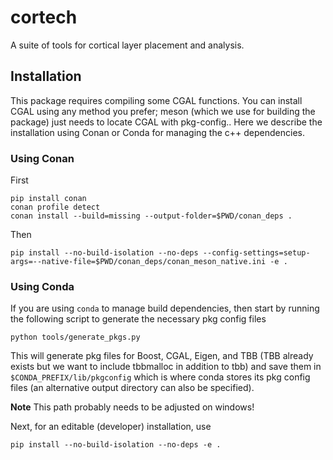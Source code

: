# cortech
A suite of tools for cortical layer placement and analysis.

## Installation

This package requires compiling some CGAL functions. You can install CGAL using any method you prefer; meson (which we use for building the package) just needs to locate CGAL with pkg-config.. Here we describe the installation using Conan or Conda for managing the c++ dependencies.

### Using Conan

First

    pip install conan
    conan profile detect
    conan install --build=missing --output-folder=$PWD/conan_deps .

Then

    pip install --no-build-isolation --no-deps --config-settings=setup-args=--native-file=$PWD/conan_deps/conan_meson_native.ini -e .

### Using Conda
If you are using `conda` to manage build dependencies, then start by running the following script to generate the necessary pkg config files

    python tools/generate_pkgs.py

This will generate pkg files for Boost, CGAL, Eigen, and TBB (TBB already exists but we want to include tbbmalloc in addition to tbb) and save them in `$CONDA_PREFIX/lib/pkgconfig` which is where conda stores its pkg config files (an alternative output directory can also be specified).

**Note** This path probably needs to be adjusted on windows!

Next, for an editable (developer) installation, use

    pip install --no-build-isolation --no-deps -e .
